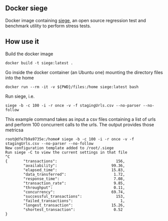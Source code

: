 Docker siege
---
Docker image containing [siege](https://github.com/JoeDog/siege), an open source regression test
and benchmark utility to perform stress tests.

## How use it
Build the docker image
```
docker build -t siege:latest .
```

Go inside the docker container (an Ubuntu one) mounting the directory files into the home
```
docker run --rm -it -v ${PWD}/files:/home siege:latest bash
```
Run siege, i.e.
```
siege -b -c 100 -i -r once -v -f stagingUrls.csv --no-parser --no-follow
```
This example command takes as input a csv files containing a list of urls and perform 100 concurrent calls to the urls.
The output provides those metricsa
```
root@dfe7b9a9735e:/home# siege -b -c 100 -i -r once -v -f stagingUrls.csv --no-parser --no-follow
New configuration template added to /root/.siege
Run siege -C to view the current settings in that file
^C
{       "transactions":                          156,
        "availability":                        99.36,
        "elapsed_time":                        15.83,
        "data_transferred":                     1.72,
        "response_time":                        7.08,
        "transaction_rate":                     9.85,
        "throughput":                           0.11,
        "concurrency":                         69.74,
        "successful_transactions":               153,
        "failed_transactions":                     1,
        "longest_transaction":                 15.26,
        "shortest_transaction":                 0.52
}

```